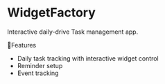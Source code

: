 # WidgetFactory
Interactive daily-drive Task management app.

🔗Features 
- Daily task tracking with interactive widget control
- Reminder setup
- Event tracking
